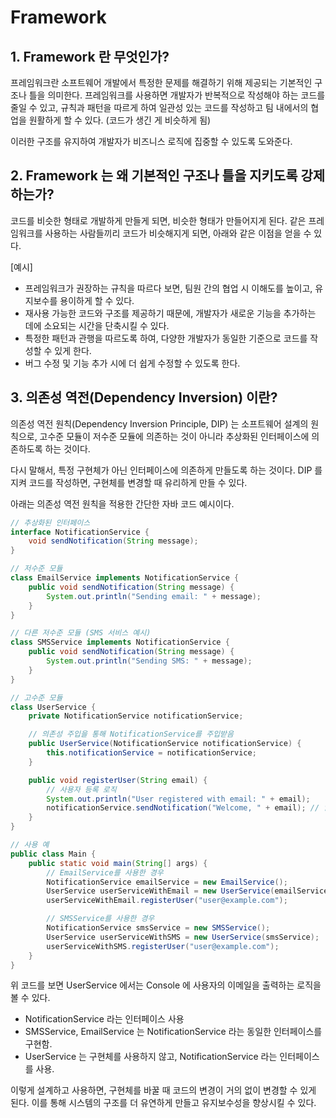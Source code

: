 # Framework

## 1. Framework 란 무엇인가?
프레임워크란 소프트웨어 개발에서 특정한 문제를 해결하기 위해 제공되는 기본적인 구조나 틀을 의미한다. 프레임워크를 사용하면 개발자가 반복적으로 작성해야 하는 코드를 줄일 수 있고, 규칙과 패턴을 따르게 하여 일관성 있는 코드를 작성하고 팀 내에서의 협업을 원활하게 할 수 있다. (코드가 생긴 게 비슷하게 됨)

이러한 구조를 유지하여 개발자가 비즈니스 로직에 집중할 수 있도록 도와준다.

## 2. Framework 는 왜 기본적인 구조나 틀을 지키도록 강제하는가?
코드를 비슷한 형태로 개발하게 만들게 되면, 비슷한 형태가 만들어지게 된다. 같은 프레임워크를 사용하는 사람들끼리 코드가 비슷해지게 되면, 아래와 같은 이점을 얻을 수 있다.

[예시]
- 프레임워크가 권장하는 규칙을 따르다 보면, 팀원 간의 협업 시 이해도를 높이고, 유지보수를 용이하게 할 수 있다.
- 재사용 가능한 코드와 구조를 제공하기 때문에, 개발자가 새로운 기능을 추가하는 데에 소요되는 시간을 단축시킬 수 있다.
- 특정한 패턴과 관행을 따르도록 하여, 다양한 개발자가 동일한 기준으로 코드를 작성할 수 있게 한다.
- 버그 수정 및 기능 추가 시에 더 쉽게 수정할 수 있도록 한다.

## 3. 의존성 역전(Dependency Inversion) 이란?
의존성 역전 원칙(Dependency Inversion Principle, DIP) 는 소프트웨어 설계의 원칙으로, 고수준 모듈이 저수준 모듈에 의존하는 것이 아니라 추상화된 인터페이스에 의존하도록 하는 것이다.

다시 말해서, 특정 구현체가 아닌 인터페이스에 의존하게 만들도록 하는 것이다. DIP 를 지켜 코드를 작성하면, 구현체를 변경할 때 유리하게 만들 수 있다.

아래는 의존성 역전 원칙을 적용한 간단한 자바 코드 예시이다.

```java
// 추상화된 인터페이스
interface NotificationService {
    void sendNotification(String message);
}

// 저수준 모듈
class EmailService implements NotificationService {
    public void sendNotification(String message) {
        System.out.println("Sending email: " + message);
    }
}

// 다른 저수준 모듈 (SMS 서비스 예시)
class SMSService implements NotificationService {
    public void sendNotification(String message) {
        System.out.println("Sending SMS: " + message);
    }
}

// 고수준 모듈
class UserService {
    private NotificationService notificationService;

    // 의존성 주입을 통해 NotificationService를 주입받음
    public UserService(NotificationService notificationService) {
        this.notificationService = notificationService;
    }

    public void registerUser(String email) {
        // 사용자 등록 로직
        System.out.println("User registered with email: " + email);
        notificationService.sendNotification("Welcome, " + email); // 알림 전송
    }
}

// 사용 예
public class Main {
    public static void main(String[] args) {
        // EmailService를 사용한 경우
        NotificationService emailService = new EmailService();
        UserService userServiceWithEmail = new UserService(emailService);
        userServiceWithEmail.registerUser("user@example.com");

        // SMSService를 사용한 경우
        NotificationService smsService = new SMSService();
        UserService userServiceWithSMS = new UserService(smsService);
        userServiceWithSMS.registerUser("user@example.com");
    }
}
```

위 코드를 보면 UserService 에서는 Console 에 사용자의 이메일을 출력하는 로직을 볼 수 있다.

- NotificationService 라는 인터페이스 사용
- SMSService, EmailService 는 NotificationService 라는 동일한 인터페이스를 구현함.
- UserService 는 구현체를 사용하지 않고, NotificationService 라는 인터페이스를 사용.

이렇게 설계하고 사용하면, 구현체를 바꿀 때 코드의 변경이 거의 없이 변경할 수 있게 된다. 이를 통해 시스템의 구조를 더 유연하게 만들고 유지보수성을 향상시킬 수 있다.